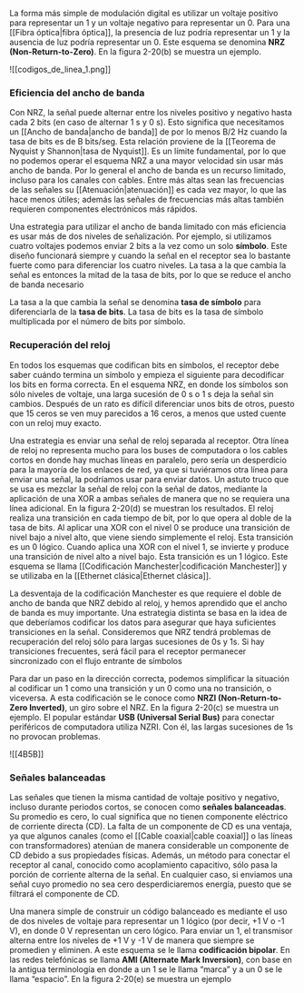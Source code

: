 La forma más simple de modulación digital es utilizar un voltaje positivo para representar un 1 y un voltaje negativo para representar un 0. Para una [[Fibra óptica|fibra óptica]], la presencia de luz podría representar un 1 y la ausencia de luz podría representar un 0. Este esquema se denomina **NRZ (Non-Return-to-Zero)**. En la figura 2-20(b) se muestra un ejemplo.

![[codigos_de_linea_1.png]]

### Eficiencia del ancho de banda
Con NRZ, la señal puede alternar entre los niveles positivo y negativo hasta cada 2 bits (en caso de alternar 1 s y 0 s). Esto significa que necesitamos un [[Ancho de banda|ancho de banda]] de por lo menos B/2 Hz cuando la tasa de bits es de B bits/seg. Esta relación proviene de la [[Teorema de Nyquist y Shannon|tasa de Nyquist]]. Es un límite fundamental, por lo que no podemos operar el esquema NRZ a una mayor velocidad sin usar más ancho de banda. Por lo general el ancho de banda es un recurso limitado, incluso para los canales con cables. Entre más altas sean las frecuencias de las señales su [[Atenuación|atenuación]] es cada vez mayor, lo que las hace menos útiles; además las señales de frecuencias más altas también requieren componentes electrónicos más rápidos.

Una estrategia para utilizar el ancho de banda limitado con más eficiencia es usar más de dos niveles de señalización. Por ejemplo, si utilizamos cuatro voltajes podemos enviar 2 bits a la vez como un solo **símbolo**. Este diseño funcionará siempre y cuando la señal en el receptor sea lo bastante fuerte como para diferenciar los cuatro niveles. La tasa a la que cambia la señal es entonces la mitad de la tasa de bits, por lo que se reduce el ancho de banda necesario

La tasa a la que cambia la señal se denomina **tasa de símbolo** para diferenciarla de la **tasa de bits**. La tasa de bits es la tasa de símbolo multiplicada por el número de bits por símbolo.

### Recuperación del reloj
En todos los esquemas que codifican bits en símbolos, el receptor debe saber cuándo termina un símbolo y empieza el siguiente para decodificar los bits en forma correcta. En el esquema NRZ, en donde los símbolos son sólo niveles de voltaje, una larga sucesión de 0 s o 1 s deja la señal sin cambios. Después de un rato es difícil diferenciar unos bits de otros, puesto que 15 ceros se ven muy parecidos a 16 ceros, a menos que usted cuente con un reloj muy exacto.

Una estrategia es enviar una señal de reloj separada al receptor. Otra línea de reloj no representa mucho para los buses de computadora o los cables cortos en donde hay muchas líneas en paralelo, pero sería un desperdicio para la mayoría de los enlaces de red, ya que si tuviéramos otra línea para enviar una señal, la podríamos usar para enviar datos. Un astuto truco que se usa es mezclar la señal de reloj con la señal de datos, mediante la aplicación de una XOR a ambas señales de manera que no se requiera una línea adicional. En la figura 2-20(d) se muestran los resultados. El reloj realiza una transición en cada tiempo de bit, por lo que opera al doble de la tasa de bits. Al aplicar una XOR con el nivel 0 se produce una transición de nivel bajo a nivel alto, que viene siendo simplemente el reloj. Esta transición es un 0 lógico. Cuando aplica una XOR con el nivel 1, se invierte y produce una transición de nivel alto a nivel bajo. Esta transición es un 1 lógico. Este esquema se llama [[Codificación Manchester|codificación Manchester]] y se utilizaba en la [[Ethernet clásica|Ethernet clásica]].

La desventaja de la codificación Manchester es que requiere el doble de ancho de banda que NRZ debido al reloj, y hemos aprendido que el ancho de banda es muy importante. Una estrategia distinta se basa en la idea de que deberíamos codificar los datos para asegurar que haya suficientes transiciones en la señal. Consideremos que NRZ tendrá problemas de recuperación del reloj sólo para largas sucesiones de 0s y 1s. Si hay transiciones frecuentes, será fácil para el receptor permanecer sincronizado con el flujo entrante de símbolos

Para dar un paso en la dirección correcta, podemos simplificar la situación al codificar un 1 como una transición y un 0 como una no transición, o viceversa. A esta codificación se le conoce como **NRZI (Non-Return-to-Zero Inverted)**, un giro sobre el NRZ. En la figura 2-20(c) se muestra un ejemplo. El popular estándar **USB (Universal Serial Bus)** para conectar periféricos de computadora utiliza NZRI. Con él, las largas sucesiones de 1s no provocan problemas.

![[4B5B]]

### Señales balanceadas
Las señales que tienen la misma cantidad de voltaje positivo y negativo, incluso durante periodos cortos, se conocen como **señales balanceadas**. Su promedio es cero, lo cual significa que no tienen componente eléctrico de corriente directa (CD). La falta de un componente de CD es una ventaja, ya que algunos canales (como el [[Cable coaxial|cable coaxial]] o las líneas con transformadores) atenúan de manera considerable un componente de CD debido a sus propiedades físicas. Además, un método para conectar el receptor al canal, conocido como acoplamiento capacitivo, sólo pasa la porción de corriente alterna de la señal. En cualquier caso, si enviamos una señal cuyo promedio no sea cero desperdiciaremos energía, puesto que se filtrará el componente de CD.

Una manera simple de construir un código balanceado es mediante el uso de dos niveles de voltaje para representar un 1 lógico (por decir, +1 V o -1 V), en donde 0 V representan un cero lógico. Para enviar un 1, el transmisor alterna entre los niveles de +1 V y -1 V de manera que siempre se promedien y eliminen. A este esquema se le llama **codificación bipolar**. En las redes telefónicas se llama **AMI (Alternate Mark Inversion)**, con base en la antigua terminología en donde a un 1 se le llama “marca” y a un 0 se le llama “espacio”. En la figura 2-20(e) se muestra un ejemplo